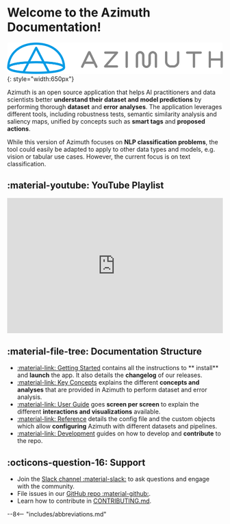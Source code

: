 # Welcome to the Azimuth Documentation!

![Logo](_static/azimuth_logo_universal_color.png){: style="width:650px"}

Azimuth is an open source application that helps AI practitioners and data scientists better
**understand their dataset and model predictions** by performing thorough **dataset** and **error
analyses**. The application leverages different tools, including robustness tests, semantic
similarity analysis and saliency maps, unified by concepts such as **smart tags** and **proposed
actions**.

While this version of Azimuth focuses on **NLP classification problems**, the tool could easily be
adapted to apply to other data types and models, e.g. vision or tabular use cases. However, the
current focus is on text classification.

## :material-youtube: YouTube Playlist

<div style="display: flex; justify-content: center;">
  <iframe width="560" height="315" src="https://www.youtube.com/embed/videoseries?list=PLdq4WQvLzJCnJmInRYBSfeCWLiHbX55V8" title="Azimuth Playlist" frameborder="0" allow="accelerometer; autoplay; clipboard-write; encrypted-media; gyroscope; picture-in-picture" allowfullscreen></iframe>
</div>

## :material-file-tree: Documentation Structure

* [:material-link: Getting Started](getting-started/index.md) contains all the instructions to **
  install** and **launch** the app. It also details the **changelog** of our releases.
* [:material-link: Key Concepts](key-concepts/index.md) explains the different **concepts and
  analyses** that are provided in Azimuth to perform dataset and error analysis.
* [:material-link: User Guide](user-guide/index.md) goes **screen per screen** to explain the
  different
  **interactions and visualizations** available.
* [:material-link: Reference](reference/index.md) details the config file and the custom objects
  which allow **configuring** Azimuth with different datasets and pipelines.
* [:material-link: Development](development/index.md) guides on how to develop and **contribute** to
  the repo.

## :octicons-question-16: Support

* Join
  the [Slack channel :material-slack:](https://join.slack.com/t/newworkspace-5wx1461/shared_invite/zt-16x8eqt1h-ho3Hh6ilcN7FpZyLkjr9oA)
  to ask questions and engage with the community.
* File issues in
  our [GitHub repo :material-github:](https://github.com/ServiceNow/azimuth/issues/new/choose).
* Learn how to contribute
  in [CONTRIBUTING.md](https://github.com/ServiceNow/azimuth/blob/main/CONTRIBUTING.md).

--8<-- "includes/abbreviations.md"
